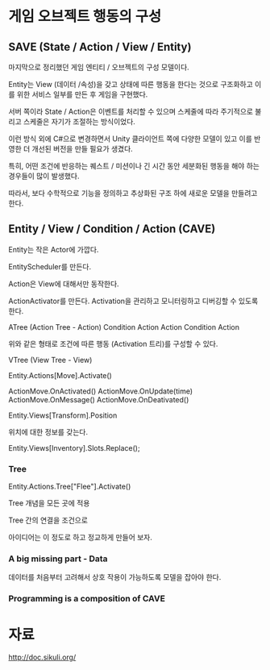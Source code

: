 # 게임 오브젝트 행동의 구성

## SAVE (State / Action / View / Entity)

마지막으로 정리했던 게임 엔티티 / 오브젝트의 구성 모델이다.

Entity는 View (데이터 /속성)을 갖고 상태에 따른 행동을 한다는 것으로 구조화하고
이를 위한 서비스 일부를 만든 후 게임을 구현했다.

서버 쪽이라 State / Action은 이벤트를 처리할 수 있으며
스케줄에 따라 주기적으로 불리고 스케줄은 자기가 조절하는 방식이었다.

이런 방식 외에 C#으로 변경하면서 Unity 클라이언트 쪽에 다양한 모델이 있고
이를 반영한 더 개선된 버전을 만들 필요가 생겼다.

특히, 어떤 조건에 반응하는 퀘스트 / 미션이나 긴 시간 동안 세분화된 행동을 해야 하는 경우들이 많이 발생했다.

따라서, 보다 수학적으로 기능을 정의하고 추상화된 구조 하에 새로운 모델을 만들려고 한다.

## Entity / View / Condition / Action (CAVE)

Entity는 작은 Actor에 가깝다.

EntityScheduler를 만든다.

Action은 View에 대해서만 동작한다.

ActionActivator를 만든다. Activation을 관리하고 모니터링하고 디버깅할 수 있도록 한다.

ATree (Action Tree - Action)
  Condition
    Action
    Action
      Condition
        Action

  위와 같은 형태로 조건에 따른 행동 (Activation 트리)를 구성할 수 있다.

VTree (View Tree - View)


Entity.Actions[Move].Activate()

  ActionMove.OnActivated()
  ActionMove.OnUpdate(time)
  ActionMove.OnMessage()
  ActionMove.OnDeativated()

Entity.Views[Transform].Position

  위치에 대한 정보를 갖는다.

Entity.Views[Inventory].Slots.Replace();

### Tree

Entity.Actions.Tree["Flee"].Activate()

Tree 개념을 모든 곳에 적용

Tree 간의 연결을 조건으로

아이디어는 이 정도로 하고 정교하게 만들어 보자.

### A big missing part - Data

데이터를 처음부터 고려해서 상호 작용이 가능하도록 모델을 잡아야 한다.

### Programming is a composition of CAVE



# 자료

http://doc.sikuli.org/
